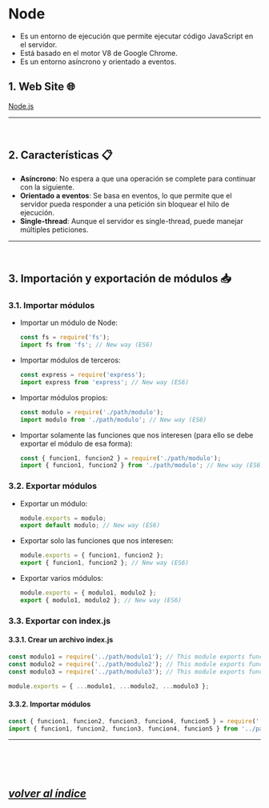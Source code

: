 # Node
- Es un entorno de ejecución que permite ejecutar código JavaScript en el servidor. 
- Está basado en el motor V8 de Google Chrome.
- Es un entorno asíncrono y orientado a eventos.

## 1. Web Site 🌐
[Node.js](https://nodejs.org/es/)

---
<br>

## 2. Características 📋
- **Asíncrono**: No espera a que una operación se complete para continuar con la siguiente.
- **Orientado a eventos**: Se basa en eventos, lo que permite que el servidor pueda responder a una petición sin bloquear el hilo de ejecución.
- **Single-thread**: Aunque el servidor es single-thread, puede manejar múltiples peticiones.
---
<br>

## 3. Importación y exportación de módulos 📥
### 3.1. Importar módulos
- Importar un módulo de Node:
  ```javascript
  const fs = require('fs');
  import fs from 'fs'; // New way (ES6)
  ```
- Importar módulos de terceros:
  ```javascript
  const express = require('express');
  import express from 'express'; // New way (ES6)
  ```
- Importar módulos propios:
  ```javascript
  const modulo = require('./path/modulo');
  import modulo from './path/modulo'; // New way (ES6)
  ```
- Importar solamente las funciones que nos interesen (para ello se debe exportar el módulo de esa forma):
  ```javascript
  const { funcion1, funcion2 } = require('./path/modulo');
  import { funcion1, funcion2 } from './path/modulo'; // New way (ES6)
  ```

### 3.2. Exportar módulos
- Exportar un módulo:
  ```javascript
  module.exports = modulo;
  export default modulo; // New way (ES6)
  ```
- Exportar solo las funciones que nos interesen:
  ```javascript
  module.exports = { funcion1, funcion2 };
  export { funcion1, funcion2 }; // New way (ES6)
  ```
- Exportar varios módulos:
  ```javascript
  module.exports = { modulo1, modulo2 };
  export { modulo1, modulo2 }; // New way (ES6)
  ```

### 3.3. Exportar con index.js
#### 3.3.1. Crear un archivo index.js
```javascript
const modulo1 = require('../path/modulo1'); // This module exports funcion1 and funcion2
const modulo2 = require('../path/modulo2'); // This module exports funcion3
const modulo3 = require('../path/modulo3'); // This module exports funcion4 and funcion5

module.exports = { ...modulo1, ...modulo2, ...modulo3 };
```

#### 3.3.2. Importar módulos
```javascript
const { funcion1, funcion2, funcion3, funcion4, funcion5 } = require('../path'); // Old way
import { funcion1, funcion2, funcion3, funcion4, funcion5 } from '../path';      // New way (ES6)
```
---
<br><br><br>

## *[volver al índice](../index.md)*
